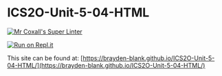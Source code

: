 # ICS2O-Unit-5-04-HTML

[![Mr Coxall's Super Linter](https://github.com/Brayden-Blank/ICS2O-Unit-5-04-HTML/actions/workflows/main.yml/badge.svg)](https://github.com/Brayden-Blank/ICS2O-Unit-5-04-HTML/actions/workflows/main.yml)

[![Run on Repl.it](https://repl.it/badge/github/<Brayden-Blank>/<ICS2O-Unit-5-04-HTML>)](https://repl.it/github/<Brayden-Blank>/<ICS2O-Unit-5-04-HTML>)

This site can be found at: [https://brayden-blank.github.io/ICS2O-Unit-5-04-HTML/](https://brayden-blank.github.io/ICS2O-Unit-5-04-HTML/)
